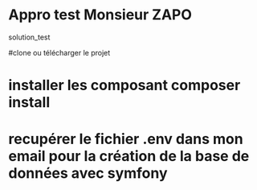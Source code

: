 # Appro test Monsieur ZAPO
solution_test

#clone ou télécharger le projet 
# installer les composant composer install
# recupérer le fichier .env dans mon email pour la création de la base de données avec symfony 
